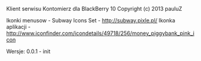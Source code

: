 Klient serwisu Kontomierz dla BlackBerry 10
Copyright (c) 2013 pauluZ

Ikonki menusow - Subway Icons Set - http://subway.pixle.pl/
Ikonka aplikacji - http://www.iconfinder.com/icondetails/49718/256/money_piggybank_pink_icon

Wersje:
0.0.1 - init

